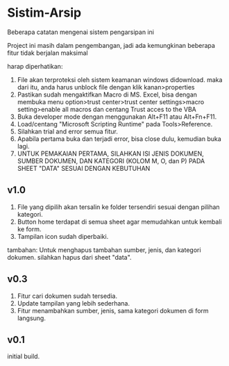 # Sistim-Arsip
Beberapa catatan mengenai sistem pengarsipan ini

Project ini masih dalam pengembangan, jadi ada kemungkinan beberapa fitur tidak berjalan maksimal

harap diperhatikan:
1. File akan terproteksi oleh sistem keamanan windows didownload. maka dari itu, anda harus unblock file dengan klik kanan>properties
2. Pastikan sudah mengaktifkan Macro di MS. Excel, bisa dengan membuka menu option>trust center>trust center settings>macro setting>enable all macros dan centang Trust acces to the VBA
3. Buka developer mode dengan menggunakan Alt+F11 atau Alt+Fn+F11.
4. Load/centang "Microsoft Scripting Runtime" pada Tools>Reference.
5. Silahkan trial and error semua fitur.
6. Apabila pertama buka dan terjadi error, bisa close dulu, kemudian buka lagi.
7. UNTUK PEMAKAIAN PERTAMA, SILAHKAN ISI JENIS DOKUMEN, SUMBER DOKUMEN, DAN KATEGORI (KOLOM M, O, dan P) PADA SHEET "DATA" SESUAI DENGAN KEBUTUHAN
## v1.0
1. File yang dipilih akan tersalin ke folder tersendiri sesuai dengan pilihan kategori.
2. Button home terdapat di semua sheet agar memudahkan untuk kembali ke form.
3. Tampilan icon sudah diperbaiki.

tambahan:
Untuk menghapus tambahan sumber, jenis, dan kategori dokumen. silahkan hapus dari sheet "data".

## v0.3
1. Fitur cari dokumen sudah tersedia.
2. Update tampilan yang lebih sederhana.
3. Fitur menambahkan sumber, jenis, sama kategori dokumen di form langsung.

## v0.1
initial build.

